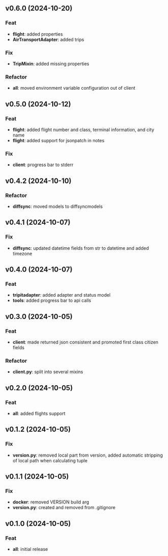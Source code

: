 ## v0.6.0 (2024-10-20)

### Feat

- **flight**: added properties
- **AirTransportAdapter**: added trips

### Fix

- **TripMixin**: added missing properties

### Refactor

- **all**: moved environment variable configuration out of client

## v0.5.0 (2024-10-12)

### Feat

- **flight**: added flight number and class, terminal information, and city name
- **flight**: added support for jsonpatch in notes

### Fix

- **client**: progress bar to stderr

## v0.4.2 (2024-10-10)

### Refactor

- **diffsync**: moved models to diffsyncmodels

## v0.4.1 (2024-10-07)

### Fix

- **diffsync**: updated datetime fields from str to datetime and added timezone

## v0.4.0 (2024-10-07)

### Feat

- **tripitadapter**: added adapter and status model
- **tools**: added progress bar to api calls

## v0.3.0 (2024-10-05)

### Feat

- **client**: made returned json consistent and promoted first class citizen fields

### Refactor

- **client.py**: split into several mixins

## v0.2.0 (2024-10-05)

### Feat

- **all**: added flights support

## v0.1.2 (2024-10-05)

### Fix

- **__version__.py**: removed local part from version, added automatic stripping of local path when calculating tuple

## v0.1.1 (2024-10-05)

### Fix

- **docker**: removed VERSION build arg
- **__version__.py**: created and removed from .gitignore

## v0.1.0 (2024-10-05)

### Feat

- **all**: initial release
